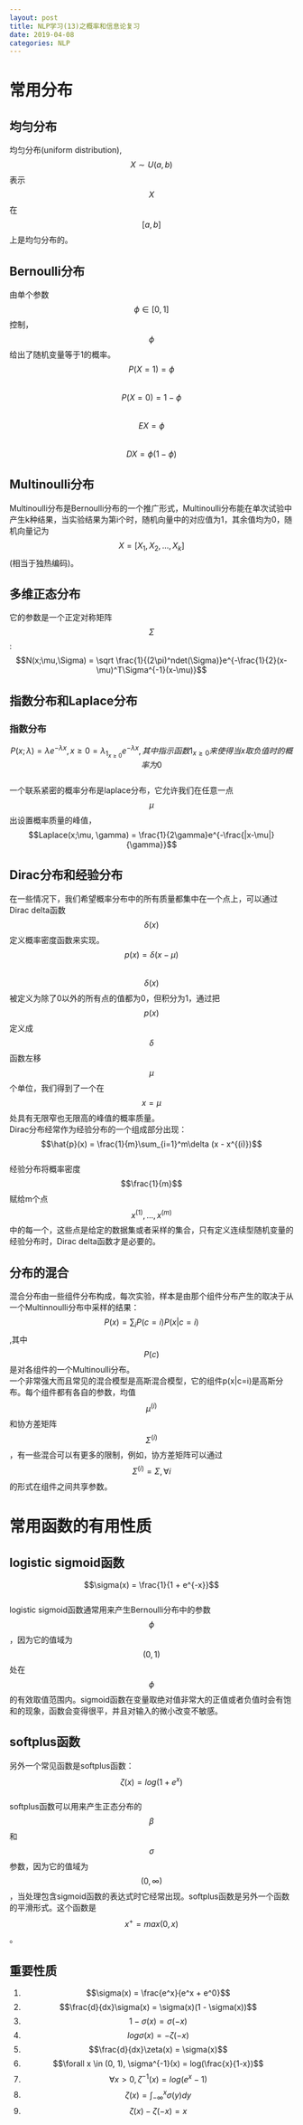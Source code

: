 ```yaml
---
layout: post
title: NLP学习(13)之概率和信息论复习
date: 2019-04-08
categories: NLP
---
```


<script type="text/javascript" src="http://cdn.mathjax.org/mathjax/latest/MathJax.js?config=default"></script>

# 常用分布 #

## 均匀分布 ##

均匀分布(uniform distribution), $$X \sim U(a, b)$$表示$$X$$在$$[a, b]$$上是均匀分布的。

## Bernoulli分布 ##

由单个参数$$\phi \in [0, 1]$$控制，$$\phi$$给出了随机变量等于1的概率。  
$$P(X=1) = \phi$$  
$$P(X=0) = 1 - \phi$$  
$$EX = \phi$$  
$$DX = \phi (1 - \phi)$$

## Multinoulli分布 ##

Multinoulli分布是Bernoulli分布的一个推广形式，Multinoulli分布能在单次试验中产生k种结果，当实验结果为第i个时，随机向量中的对应值为1，其余值均为0，随机向量记为$$X = [X_1, X_2, ..., X_k]$$(相当于独热编码)。

## 多维正态分布 ##

它的参数是一个正定对称矩阵$$\Sigma$$:  
$$N(x;\mu,\Sigma) = \sqrt \frac{1}{(2\pi)^ndet(\Sigma)}e^{-\frac{1}{2}(x-\mu)^T\Sigma^{-1}(x-\mu)}$$

## 指数分布和Laplace分布 ##

### 指数分布 ###

$$P(x;\lambda) = \lambda e^{-\lambda x}, x \ge 0 = \lambda_{1_{x \ge 0}}e^{-\lambda x}, 其中指示函数1_{x \ge 0}来使得当x取负值时的概率为0$$  
一个联系紧密的概率分布是laplace分布，它允许我们在任意一点$$\mu$$出设置概率质量的峰值，$$Laplace(x;\mu, \gamma) = \frac{1}{2\gamma}e^{-\frac{|x-\mu|}{\gamma}}$$

## Dirac分布和经验分布 ##

在一些情况下，我们希望概率分布中的所有质量都集中在一个点上，可以通过Dirac delta函数$$\delta (x)$$定义概率密度函数来实现。  
$$p(x) = \delta (x - \mu)$$  
$$\delta (x)$$被定义为除了0以外的所有点的值都为0，但积分为1，通过把$$p(x)$$定义成$$\delta$$函数左移$$\mu$$个单位，我们得到了一个在$$x = \mu$$处具有无限窄也无限高的峰值的概率质量。  
Dirac分布经常作为经验分布的一个组成部分出现：  
$$\hat{p}(x) = \frac{1}{m}\sum_{i=1}^m\delta (x - x^{(i)})$$  
经验分布将概率密度$$\frac{1}{m}$$赋给m个点$$x^{(1)},...,x^{(m)}$$中的每一个，这些点是给定的数据集或者采样的集合，只有定义连续型随机变量的经验分布时，Dirac delta函数才是必要的。

## 分布的混合 ##

混合分布由一些组件分布构成，每次实验，样本是由那个组件分布产生的取决于从一个Multinnoulli分布中采样的结果：  
$$P(x) = \sum_i P(c=i)P(x|c=i)$$,其中$$P(c)$$是对各组件的一个Multinoulli分布。  
一个非常强大而且常见的混合模型是高斯混合模型，它的组件p(x|c=i)是高斯分布。每个组件都有各自的参数，均值$$\mu^{(i)}$$和协方差矩阵$$\Sigma^{(i)}$$，有一些混合可以有更多的限制，例如，协方差矩阵可以通过$$\Sigma^{(i)} = \Sigma, \forall i$$的形式在组件之间共享参数。

# 常用函数的有用性质 #

## logistic sigmoid函数 ##

$$\sigma(x) = \frac{1}{1 + e^{-x}}$$  
logistic sigmoid函数通常用来产生Bernoulli分布中的参数$$\phi$$，因为它的值域为$$(0, 1)$$处在$$\phi$$的有效取值范围内。sigmoid函数在变量取绝对值非常大的正值或者负值时会有饱和的现象，函数会变得很平，并且对输入的微小改变不敏感。  

## softplus函数 ##

另外一个常见函数是softplus函数：  
$$\zeta(x) = log(1+e^x)$$  
softplus函数可以用来产生正态分布的$$\beta$$和$$\sigma$$参数，因为它的值域为$$(0, \infty)$$，当处理包含sigmoid函数的表达式时它经常出现。softplus函数是另外一个函数的平滑形式。这个函数是$$x^+ = max(0,x)$$。  

## 重要性质 ##

1. $$\sigma(x) = \frac{e^x}{e^x + e^0}$$  
2. $$\frac{d}{dx}\sigma(x) = \sigma(x)(1 - \sigma(x))$$  
3. $$1 - \sigma(x) = \sigma(-x)$$  
4. $$log\sigma(x) = -\zeta(-x)$$  
5. $$\frac{d}{dx}\zeta(x) = \sigma(x)$$  
6. $$\forall x \in (0, 1), \sigma^{-1}(x) = log(\frac{x}{1-x})$$  
7. $$\forall x>0, \zeta^{-1}(x) = log(e^x - 1)$$  
8. $$\zeta(x) = \int_{-\infty}^x\sigma(y)dy$$  
9. $$\zeta(x) - \zeta(-x) = x$$